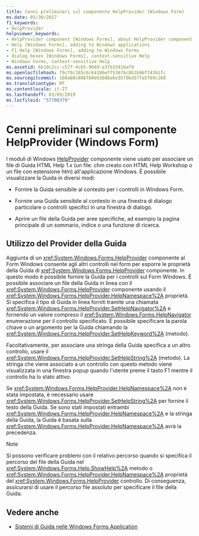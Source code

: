 ```yaml
---
title: Cenni preliminari sul componente HelpProvider (Windows Form)
ms.date: 03/30/2017
f1_keywords:
- HelpProvider
helpviewer_keywords:
- HelpProvider component [Windows Forms], about HelpProvider component
- Help [Windows Forms], adding to Windows applications
- F1 Help [Windows Forms], adding to Windows Forms
- dialog boxes [Windows Forms], context-sensitive Help
- Windows Forms, context-sensitive Help
ms.assetid: 6b10c2cc-c577-4cb5-9669-e37b33416af9
ms.openlocfilehash: f9cf0c165c6c64186eff53676c8b1b06f74361fc
ms.sourcegitcommit: 160a88c8087b0e63606e6e35f9bd57fa5f69c168
ms.translationtype: MT
ms.contentlocale: it-IT
ms.lasthandoff: 03/09/2019
ms.locfileid: "57708379"
---
```

# <a name="helpprovider-component-overview-windows-forms"></a>Cenni preliminari sul componente HelpProvider (Windows Form)
I moduli di Windows [HelpProvider](helpprovider-component-windows-forms.md) componente viene usato per associare un file di Guida HTML Help 1.x (un file. chm creato con HTML Help Workshop o un file con estensione htm) all'applicazione Windows. È possibile visualizzare la Guida in diversi modi:  
  
-   Fornire la Guida sensibile al contesto per i controlli in Windows Form.  
  
-   Fornire una Guida sensibile al contesto in una finestra di dialogo particolare o controlli specifici in una finestra di dialogo.  
  
-   Aprire un file della Guida per aree specifiche, ad esempio la pagina principale di un sommario, indice o una funzione di ricerca.  
  
## <a name="using-the-help-provider"></a>Utilizzo del Provider della Guida  
 Aggiunta di un <xref:System.Windows.Forms.HelpProvider> componente al Form Windows consente agli altri controlli nel form per esporre le proprietà della Guida di <xref:System.Windows.Forms.HelpProvider> componente. In questo modo è possibile fornire la Guida per i controlli sul Form Windows. È possibile associare un file della Guida in linea con il <xref:System.Windows.Forms.HelpProvider> componente usando il <xref:System.Windows.Forms.HelpProvider.HelpNamespace%2A> proprietà. Si specifica il tipo di Guida in linea forniti tramite una chiamata <xref:System.Windows.Forms.HelpProvider.SetHelpNavigator%2A> e fornendo un valore compreso il <xref:System.Windows.Forms.HelpNavigator> enumerazione per il controllo specificato. È possibile specificare la parola chiave o un argomento per la Guida chiamando la <xref:System.Windows.Forms.HelpProvider.SetHelpKeyword%2A> (metodo).  
  
 Facoltativamente, per associare una stringa della Guida specifica a un altro controllo, usare il <xref:System.Windows.Forms.HelpProvider.SetHelpString%2A> (metodo). La stringa che viene associato a un controllo con questo metodo viene visualizzata in una finestra popup quando l'utente preme il tasto F1 mentre il controllo ha lo stato attivo.  
  
 Se <xref:System.Windows.Forms.HelpProvider.HelpNamespace%2A> non è stata impostata, è necessario usare <xref:System.Windows.Forms.HelpProvider.SetHelpString%2A> per fornire il testo della Guida. Se sono stati impostati entrambi <xref:System.Windows.Forms.HelpProvider.HelpNamespace%2A> e la stringa della Guida, la Guida è basata sulla <xref:System.Windows.Forms.HelpProvider.HelpNamespace%2A> avrà la precedenza.  
  
> [!NOTE]
>  Si possono verificare problemi con il relativo percorso quando si specifica il percorso del file della Guida nel <xref:System.Windows.Forms.Help.ShowHelp%2A> metodo o <xref:System.Windows.Forms.HelpProvider.HelpNamespace%2A> proprietà del <xref:System.Windows.Forms.HelpProvider> controllo. Di conseguenza, assicurarsi di usare il percorso file assoluto per specificare il file della Guida.  
  
## <a name="see-also"></a>Vedere anche
- [Sistemi di Guida nelle Windows Forms Application](../advanced/help-systems-in-windows-forms-applications.md)
